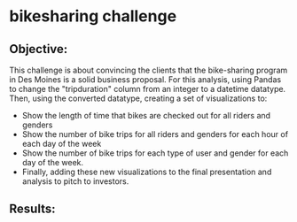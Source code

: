 # bikesharing challenge

## Objective:
This challenge is about convincing the clients that the bike-sharing program in Des Moines is a solid business proposal. For this analysis, using Pandas to change the "tripduration" column from an integer to a datetime datatype. Then, using the converted datatype, creating a set of visualizations to:

* Show the length of time that bikes are checked out for all riders and genders
* Show the number of bike trips for all riders and genders for each hour of each day of the week
* Show the number of bike trips for each type of user and gender for each day of the week.
* Finally, adding these new visualizations to the final presentation and analysis to pitch to investors.

## Results:
